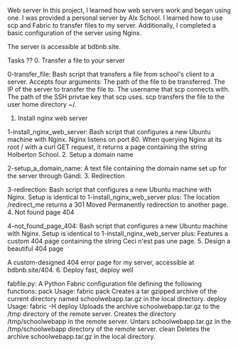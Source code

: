 Web server
In this project, I learned how web servers work and began using one. I was provided a personal server by Alx School. I learned how to use scp and Fabric to transfer files to my server. Additionally, I completed a basic configuration of the server using Nginx.

The server is accessible at bdbnb.site.

Tasks ??
0. Transfer a file to your server

0-transfer_file: Bash script that transfers a file from school's client to a server.
Accepts four arguments:
The path of the file to be transferred.
The IP of the server to transfer the file to.
The username that scp connects with.
The path of the SSH privtae key that scp uses.
scp transfers the file to the user home directory ~/.
1. Install nginx web server

1-install_nginx_web_server: Bash script that configures a new Ubuntu machine with Nginx.
Nginx listens on port 80.
When querying Nginx at its root / with a curl GET request, it returns a page containing the string Holberton School.
2. Setup a domain name

2-setup_a_domain_name: A text file containing the domain name set up for the server through Gandi.
3. Redirection

3-redirection: Bash script that configures a new Ubuntu machine with Nginx.
Setup is identical to 1-install_nginx_web_server plus:
The location /redirect_me returns a 301 Moved Permanently redirection to another page.
4. Not found page 404

4-not_found_page_404: Bash script that configures a new Ubuntu machine with Nginx.
Setup is identical to 1-install_nginx_web_server plus:
Features a custom 404 page containing the string Ceci n'est pas une page.
5. Design a beautiful 404 page

A custom-designed 404 error page for my server, accessible at bdbnb.site/404.
6. Deploy fast, deploy well

fabfile.py: A Python Fabric configuration file defining the following functions:
pack
Usage: fabric pack
Creates a tar gzipped archive of the current directory named schoolwebapp.tar.gz in the local directory.
deploy
Usage: fabric -H <remote server IP> deploy
Uploads the archive schoolwebapp.tar.gz to the /tmp directory of the remote server.
Creates the directory /tmp/schoolwebapp in the remote server.
Untars schoolwebapp.tar.gz in the /tmp/schoolwebapp directory of the remote server.
clean
Deletes the archive schoolwebapp.tar.gz in the local directory.
